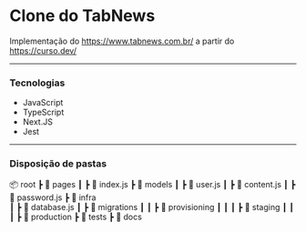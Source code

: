 # Clone do TabNews

Implementação do https://www.tabnews.com.br/ a partir do https://curso.dev/

---

### Tecnologias

- JavaScript
- TypeScript
- Next.JS
- Jest

---

### Disposição de pastas

📦 root
┣ 📂 pages
┃ ┣ 📄 index.js
┣ 📂 models
┃ ┣ 📄 user.js
┃ ┣ 📄 content.js
┃ ┣ 📄 password.js
┣ 📂 infra  
┃ ┣ 📄 database.js
┃ ┣ 📂 migrations
┃ ┃ ┣ 📂 provisioning
┃ ┃ ┃ ┣ 📂 staging
┃ ┃ ┃ ┣ 📂 production
┣ 📂 tests
┣ 📂 docs

